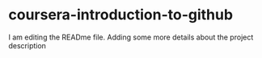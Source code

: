 # coursera-introduction-to-github
I am editing the READme file. Adding some more details about the project description
